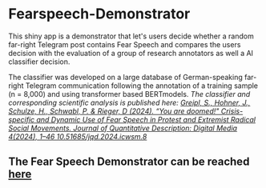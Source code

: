 # Fearspeech-Demonstrator
This shiny app is a demonstrator that let's users decide whether a random far-right Telegram post contains Fear Speech and compares the users decision with the evaluation of a group of research annotators as well a AI classifier decision.

The classifier was developed on a large database of German-speaking far-right Telegram communication following the annotation of a training sample (n = 8,000) and using transformer based BERTmodels. *The classifier and corresponding scientific analysis is published here: [Greipl, S., Hohner, J., Schulze, H., Schwabl, P. & Rieger, D (2024). “You are doomed!" Crisis-specific and Dynamic Use of Fear
Speech in Protest and Extremist Radical Social Movements. Journal of Quantitative Description: Digital Media 4(2024), 1–46 10.51685/jqd.2024.icwsm.8](10.51685/jqd.2024.icwsm.8)*




## The Fear Speech Demonstrator can be reached [here](https://julianhohner.shinyapps.io/FS_App_Classification_en/)
